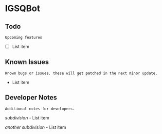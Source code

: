 # IGSQBot
 
## Todo
	Upcoming features
 - [ ] List item

## Known Issues
	Known bugs or issues, these will get patched in the next minor update.
 - List item

## Developer Notes
	Additional notes for developers.
*subdivision*
	 - List item
 
 *another subdivision*
	 - List item
